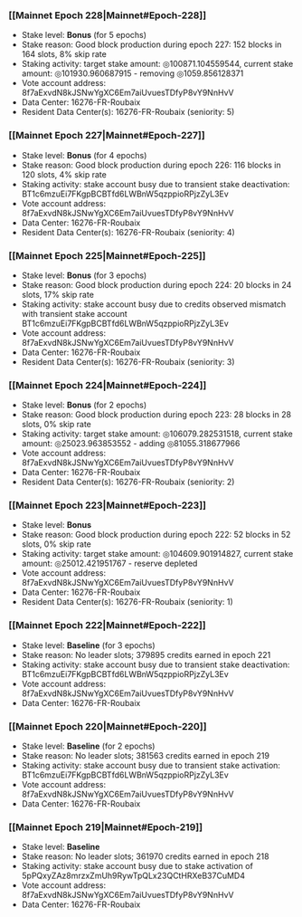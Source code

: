 ### [[Mainnet Epoch 228|Mainnet#Epoch-228]]
* Stake level: **Bonus** (for 5 epochs)
* Stake reason: Good block production during epoch 227: 152 blocks in 164 slots, 8% skip rate
* Staking activity: target stake amount: ◎100871.104559544, current stake amount: ◎101930.960687915 - removing ◎1059.856128371
* Vote account address: 8f7aExvdN8kJSNwYgXC6Em7aiUvuesTDfyP8vY9NnHvV
* Data Center: 16276-FR-Roubaix
* Resident Data Center(s): 16276-FR-Roubaix (seniority: 5)
### [[Mainnet Epoch 227|Mainnet#Epoch-227]]
* Stake level: **Bonus** (for 4 epochs)
* Stake reason: Good block production during epoch 226: 116 blocks in 120 slots, 4% skip rate
* Staking activity: stake account busy due to transient stake deactivation: BT1c6mzuEi7FKgpBCBTfd6LWBnW5qzppioRPjzZyL3Ev
* Vote account address: 8f7aExvdN8kJSNwYgXC6Em7aiUvuesTDfyP8vY9NnHvV
* Data Center: 16276-FR-Roubaix
* Resident Data Center(s): 16276-FR-Roubaix (seniority: 4)
### [[Mainnet Epoch 225|Mainnet#Epoch-225]]
* Stake level: **Bonus** (for 3 epochs)
* Stake reason: Good block production during epoch 224: 20 blocks in 24 slots, 17% skip rate
* Staking activity: stake account busy due to credits observed mismatch with transient stake account BT1c6mzuEi7FKgpBCBTfd6LWBnW5qzppioRPjzZyL3Ev
* Vote account address: 8f7aExvdN8kJSNwYgXC6Em7aiUvuesTDfyP8vY9NnHvV
* Data Center: 16276-FR-Roubaix
* Resident Data Center(s): 16276-FR-Roubaix (seniority: 3)
### [[Mainnet Epoch 224|Mainnet#Epoch-224]]
* Stake level: **Bonus** (for 2 epochs)
* Stake reason: Good block production during epoch 223: 28 blocks in 28 slots, 0% skip rate
* Staking activity: target stake amount: ◎106079.282531518, current stake amount: ◎25023.963853552 - adding ◎81055.318677966
* Vote account address: 8f7aExvdN8kJSNwYgXC6Em7aiUvuesTDfyP8vY9NnHvV
* Data Center: 16276-FR-Roubaix
* Resident Data Center(s): 16276-FR-Roubaix (seniority: 2)
### [[Mainnet Epoch 223|Mainnet#Epoch-223]]
* Stake level: **Bonus**
* Stake reason: Good block production during epoch 222: 52 blocks in 52 slots, 0% skip rate
* Staking activity: target stake amount: ◎104609.901914827, current stake amount: ◎25012.421951767 - reserve depleted
* Vote account address: 8f7aExvdN8kJSNwYgXC6Em7aiUvuesTDfyP8vY9NnHvV
* Data Center: 16276-FR-Roubaix
* Resident Data Center(s): 16276-FR-Roubaix (seniority: 1)
### [[Mainnet Epoch 222|Mainnet#Epoch-222]]
* Stake level: **Baseline** (for 3 epochs)
* Stake reason: No leader slots; 379895 credits earned in epoch 221
* Staking activity: stake account busy due to transient stake deactivation: BT1c6mzuEi7FKgpBCBTfd6LWBnW5qzppioRPjzZyL3Ev
* Vote account address: 8f7aExvdN8kJSNwYgXC6Em7aiUvuesTDfyP8vY9NnHvV
* Data Center: 16276-FR-Roubaix
### [[Mainnet Epoch 220|Mainnet#Epoch-220]]
* Stake level: **Baseline** (for 2 epochs)
* Stake reason: No leader slots; 381563 credits earned in epoch 219
* Staking activity: stake account busy due to transient stake activation: BT1c6mzuEi7FKgpBCBTfd6LWBnW5qzppioRPjzZyL3Ev
* Vote account address: 8f7aExvdN8kJSNwYgXC6Em7aiUvuesTDfyP8vY9NnHvV
* Data Center: 16276-FR-Roubaix
### [[Mainnet Epoch 219|Mainnet#Epoch-219]]
* Stake level: **Baseline**
* Stake reason: No leader slots; 361970 credits earned in epoch 218
* Staking activity: stake account busy due to stake activation of 5pPQxyZAz8mrzxZmUh9RywTpQLx23QCtHRXeB37CuMD4
* Vote account address: 8f7aExvdN8kJSNwYgXC6Em7aiUvuesTDfyP8vY9NnHvV
* Data Center: 16276-FR-Roubaix